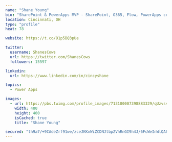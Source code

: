 ```yaml
---
name: "Shane Young"
bio: "SharePoint & PowerApps MVP - SharePoint, O365, Flow, PowerApps consulting? @PowerApps911 | Pure Snark? You found it."
location: Cincinnati, OH
type: "profile"
heat: 78

website: https://t.co/91p5BQ3pUe

twitter:
  username: ShanesCows
  url: https://twitter.com/ShanesCows
  followers: 15597

linkedin:
  url: https://www.linkedin.com/in/cincyshane

topics:
  - Power Apps

images:
  - url: https://pbs.twimg.com/profile_images/713100007398883329/qUzvsvQ3_400x400.jpg
    width: 400
    height: 400
    isCached: true
    title: "Shane Young"

secured: "th9a7/+9CAdeZrf91we/zceJKKnWiZCDNJtbpZVhRnGI9h4J/6FcWeInWlQA8c1201a4gQazOEdm/HEJOWQJloN74zaUltNp/NMA/obln4HojCHrIshs7s0aexVted5Fse4rCVFrZdR6eaR8Imk7blB2SqsDjYcO/VQQy9gf0VmMGNqwlzJPoju6p0lIcAUkivVOxWImjHwmjNnkmKJvNlwnT4Zijhg+rF2qPZTNyaxh+1k96oqFZN/8SVDYMain14RQmIGeG89lS81Vg+Z9vI6JTlX5ukdDR/ZOCFax5OndztXU+G5d0e6HC0+0sdVrCjVC3xMph28wDREIzuW2NoK3qgigYeE4dcvX5LVv+4Oil6yMiLC6YEInmu1dI8jhkeUwVdReIip7KK8BoVMMr0wKLrWrWrirYEGD9cyxLL0=;oqA4bc8+GED1731fdvgKxw=="
---
```


